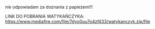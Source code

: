 nie odpowiadam za doznania z papieżem!!!

LINK DO POBRANIA WATYKAŃCZYKA:
https://www.mediafire.com/file/7dyo0uu7o4zf433/watykanczyk.zip/file
